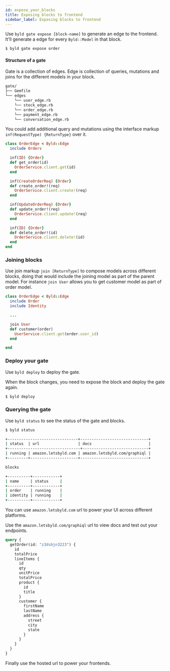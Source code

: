```yaml
---
id: expose_your_blocks
title: Exposing blocks to frontend
sidebar_label: Exposing blocks to frontend
---
```


Use `byld gate expose [block-name]` to generate an edge to the frontend. It'll generate a edge for every `Byld::Model` in that block.

```sh
$ byld gate expose order
```

#### Structure of a gate

Gate is a collection of edges. Edge is collection of queries, mutations and joins for the different models in your block.

```sh
gate/
├── Gemfile
└── edges
    └── user_edge.rb
    └── stock_edge.rb
    └── order_edge.rb
    └── payment_edge.rb
    └── conversation_edge.rb
```
You could add additional query and mutations using the interface markup
`inf(RequestType) {ReturnType}` over it.

```ruby
class OrderEdge < Byld::Edge
  include Orders

  inf(ID) {Order}
  def get_order(id)
    OrderService.client.get(id)
  end

  inf(CreateOrderReq) {Order}
  def create_order!(req)
    OrderService.client.create!(req)
  end

  inf(UpdateOrderReq) {Order}
  def update_order!(req)
    OrderService.client.update!(req)
  end

  inf(ID) {Order}
  def delete_order!(id)
    OrderService.client.delete!(id)
  end
end
```

### Joining blocks

Use join markup `join [ReturnType]` to compose models across different blocks, doing that would include the joining model as part of the parent model. For instance `join User` allows you to get customer model as part of order model.


```ruby
class OrderEdge < Byld::Edge
  include Order
  include Identity

  ...

  join User
  def customer(order)
    UserService.client.get(order.user_id)
  end

end
```

### Deploy your gate

Use `byld deploy` to deploy the gate.

When the block changes, you need to expose the block and deploy the gate again.

```sh
$ byld deploy
```
### Querying the gate

Use `byld status` to see the status of the gate and blocks.

```sh
$ byld status

+-------------------------------+------------------------------+
| status  | url                 | docs                         |
+--------------------------------+-----------------------------+
| running | amazon.letsbyld.com | amazon.letsbyld.com/graphiql |
+---------+---------------------+------------------------------+

blocks

+----------+------------+
| name     | status     |
+----------+------------+
| order    | running    |
| identity | running    |
+----------+------------+
```
You can use `amazon.letsbyld.com` url to power your UI across different
platforms.

Use the `amazon.letsbyld.com/graphiql` url to view docs and test out your
endpoints.

```graphql
query {
  getOrder(id: "z3dsbjn3223") {
    id
    totalPrice
    lineItems {
      id
      qty
      unitPrice
      totalPrice
      product {
        id
        title
      }
      customer {
        firstName
        lastName
        address {
          street
          city
          state
        }
      }
    }
  }
}
```

Finally use the hosted url to power your frontends.
